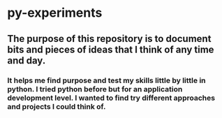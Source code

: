 # py-experiments

## The purpose of this repository is to document bits and pieces of ideas that I think of any time and day.
### It helps me find purpose and test my skills little by little in python. I tried python before but for an application development level. I wanted to find try different approaches and projects I could think of.
